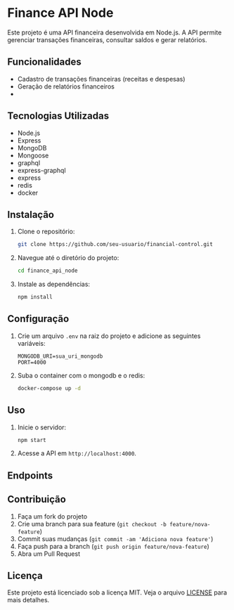 # Finance API Node

Este projeto é uma API financeira desenvolvida em Node.js. A API permite gerenciar transações financeiras, consultar saldos e gerar relatórios.

## Funcionalidades

- Cadastro de transações financeiras (receitas e despesas)
- Geração de relatórios financeiros
- 

## Tecnologias Utilizadas

- Node.js
- Express
- MongoDB
- Mongoose
- graphql
- express-graphql
- express
- redis
- docker

## Instalação

1. Clone o repositório:
    ```bash
    git clone https://github.com/seu-usuario/financial-control.git
    ```
2. Navegue até o diretório do projeto:
    ```bash
    cd finance_api_node
    ```
3. Instale as dependências:
    ```bash
    npm install
    ```

## Configuração

1. Crie um arquivo `.env` na raiz do projeto e adicione as seguintes variáveis:
    ```env
    MONGODB_URI=sua_uri_mongodb
    PORT=4000
    ```

2. Suba o container com o mongodb e o redis:

    ```bash
    docker-compose up -d
    ```

## Uso

1. Inicie o servidor:
    ```bash
    npm start
    ```
2. Acesse a API em `http://localhost:4000`.

## Endpoints



## Contribuição

1. Faça um fork do projeto
2. Crie uma branch para sua feature (`git checkout -b feature/nova-feature`)
3. Commit suas mudanças (`git commit -am 'Adiciona nova feature'`)
4. Faça push para a branch (`git push origin feature/nova-feature`)
5. Abra um Pull Request

## Licença

Este projeto está licenciado sob a licença MIT. Veja o arquivo [LICENSE](LICENSE) para mais detalhes.
